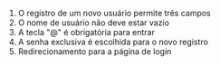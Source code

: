 1. O registro de um novo usuário permite três campos
2. O nome de usuário não deve estar vazio
3. A tecla "@" é obrigatória para entrar
4. A senha exclusiva é escolhida para o novo registro
5. Redirecionamento para a página de login

